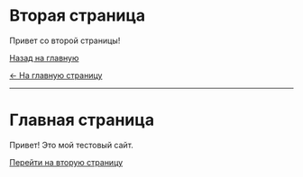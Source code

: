 # Вторая страница

Привет со второй страницы!

[Назад на главную](./)

[← На главную страницу](index)

- - -

# Главная страница

Привет! Это мой тестовый сайт.

[Перейти на вторую страницу](second)

